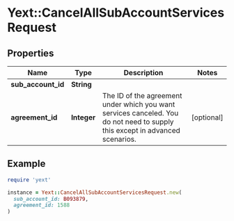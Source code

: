 # Yext::CancelAllSubAccountServicesRequest

## Properties

| Name | Type | Description | Notes |
| ---- | ---- | ----------- | ----- |
| **sub_account_id** | **String** |  |  |
| **agreement_id** | **Integer** | The ID of the agreement under which you want services canceled. You do not need to supply this except in advanced scenarios. | [optional] |

## Example

```ruby
require 'yext'

instance = Yext::CancelAllSubAccountServicesRequest.new(
  sub_account_id: B093879,
  agreement_id: 1588
)
```

